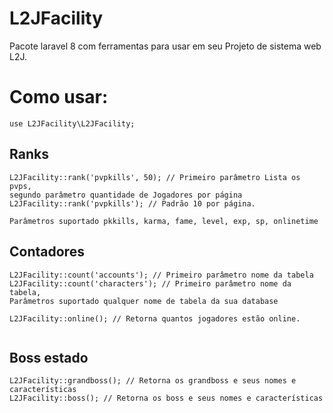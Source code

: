 # L2JFacility

Pacote laravel 8 com ferramentas para usar em seu Projeto de sistema web L2J.



# Como usar:

```
use L2JFacility\L2JFacility;
```
## Ranks
```
L2JFacility::rank('pvpkills', 50); // Primeiro parâmetro Lista os pvps,
segundo parâmetro quantidade de Jogadores por página 
L2JFacility::rank('pvpkills'); // Padrão 10 por página.

Parâmetros suportado pkkills, karma, fame, level, exp, sp, onlinetime
```

## Contadores
```
L2JFacility::count('accounts'); // Primeiro parâmetro nome da tabela
L2JFacility::count('characters'); // Primeiro parâmetro nome da tabela, 
Parâmetros suportado qualquer nome de tabela da sua database

L2JFacility::online(); // Retorna quantos jogadores estão online.


```

## Boss estado
```
L2JFacility::grandboss(); // Retorna os grandboss e seus nomes e características
L2JFacility::boss(); // Retorna os boss e seus nomes e características
```